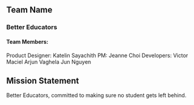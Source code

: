  ## Team Name

  ### Better Educators 

#### Team Members:
Product Designer: 
Katelin Sayachith
PM:
Jeanne Choi
Developers: 
Victor Maciel 
Arjun Vaghela
Jun Nguyen
 ## Mission Statement

Better Educators, committed to making sure no student gets left behind.
